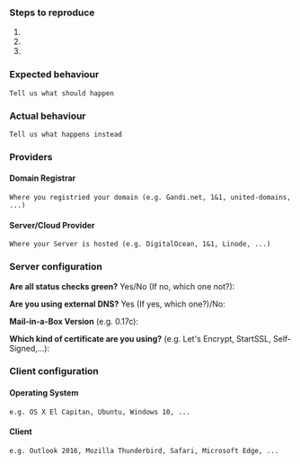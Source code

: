 <!--
Thanks for reporting issues back to Mail-in-a-Box! This is the issue tracker of Mail-in-a-Box, if you have any support question please check out https://discourse.mailinabox.email.

This is the bug tracker for the Mail-in-a-Box Server. Issues or Enhancements to ownCloud, Roundcube, Postfix or any other components should be directly reported to them.

To make it possible for us to help you please fill out below information carefully.
--> 

### Steps to reproduce

1. 
2. 
3. 

### Expected behaviour

`Tell us what should happen`

### Actual behaviour

`Tell us what happens instead`

### Providers

#### Domain Registrar

`Where you registried your domain (e.g. Gandi.net, 1&1, united-domains, ...)`

#### Server/Cloud Provider 

`Where your Server is hosted (e.g. DigitalOcean, 1&1, Linode, ...)`

### Server configuration

**Are all status checks green?** Yes/No (If no, which one not?):

**Are you using external DNS?** Yes (If yes, which one?)/No:

**Mail-in-a-Box Version** (e.g. 0.17c):

**Which kind of certificate are you using?** (e.g. Let's Encrypt, StartSSL, Self-Signed,...):

### Client configuration

#### Operating System

`e.g. OS X El Capitan, Ubuntu, Windows 10, ...`

#### Client 

`e.g. Outlook 2016, Mozilla Thunderbird, Safari, Microsoft Edge, ...`
